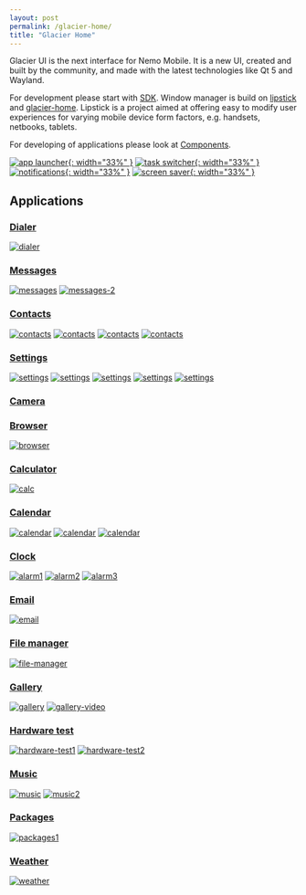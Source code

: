 ```yaml
---
layout: post
permalink: /glacier-home/
title: "Glacier Home"
---
```


Glacier UI is the next interface for Nemo Mobile.
It is a new UI, created and built by the community, and made with the latest technologies like Qt 5 and Wayland.


For development please start with [SDK](/sdk/). Window manager is build on [lipstick](https://github.com/nemomobile-ux/lipstick) and [glacier-home](https://github.com/nemomobile-ux/glacier-home).
Lipstick is a project aimed at offering easy to modify user experiences for varying mobile device form factors, e.g. handsets, netbooks, tablets.

For developing of applications please look at [Components](/qtquickcontrols-nemo/).

[![app launcher](/images/app-launcher-325.png){: width="33%" }](/images/app-launcher.png)
[![task switcher](/images/task-switcher-325.png){: width="33%" }](/images/task-switcher.png)
[![notifications](/images/notifications-325.png){: width="33%" }](/images/notifications.png)
[![screen saver](/images/screensaver-325.png){: width="33%" }](/images/screensaver.png)

## Applications

### [Dialer](https://github.com/nemomobile-ux/glacier-dialer)

[![dialer](/images/apps/dialer-180.png)](/images/apps/dialer.png)

### [Messages](https://github.com/nemomobile-ux/glacier-messages)

[![messages](/images/apps/messages-180.png)](/images/apps/messages.png)
[![messages-2](/images/apps/messages2-180.png)](/images/apps/messages2.png)

### [Contacts](https://github.com/nemomobile-ux/glacier-contacts/)

[![contacts](/images/apps/contacts-180.png)](/images/apps/contacts.png)
[![contacts](/images/apps/contacts2-180.png)](/images/apps/contacts2.png)
[![contacts](/images/apps/contacts3-180.png)](/images/apps/contacts3.png)
[![contacts](/images/apps/contacts4-180.png)](/images/apps/contacts4.png)

### [Settings](https://github.com/nemomobile-ux/glacier-settings)

[![settings](/images/apps/settings-180.png)](/images/apps/settings.png)
[![settings](/images/apps/settings2-180.png)](/images/apps/settings2.png)
[![settings](/images/apps/settings3-180.png)](/images/apps/settings3.png)
[![settings](/images/apps/settings4-180.png)](/images/apps/settings4.png)
[![settings](/images/apps/settings5-180.png)](/images/apps/settings5.png)

### [Camera](https://github.com/nemomobile-ux/glacier-camera)

### [Browser](https://github.com/nemomobile-ux/glacier-browser)

[![browser](/images/apps/browser-180.png)](/images/apps/browser.png)

### [Calculator](https://github.com/nemomobile-ux/glacier-calc)

[![calc](/images/apps/calc-180.png)](/images/apps/calc.png)

### [Calendar](https://github.com/nemomobile-ux/glacier-calendar/)

[![calendar](/images/apps/calendar-180.png)](/images/apps/calendar.png)
[![calendar](/images/apps/calendar2-180.png)](/images/apps/calendar2.png)
[![calendar](/images/apps/calendar3-180.png)](/images/apps/calendar3.png)

### [Clock](https://github.com/nemomobile-ux/glacier-alarmclock)

[![alarm1](/images/apps/alarm1-180.png)](/images/apps/alarm1.png)
[![alarm2](/images/apps/alarm2-180.png)](/images/apps/alarm2.png)
[![alarm3](/images/apps/alarm3-180.png)](/images/apps/alarm3.png)

### [Email](https://github.com/nemomobile-ux/glacier-mail)

[![email](/images/apps/email-180.png)](/images/apps/email.png)

### [File manager](https://github.com/nemomobile-ux/glacier-filemuncher)

[![file-manager](/images/apps/file-manager-180.png)](/images/apps/file-manager.png)

### [Gallery](https://github.com/nemomobile-ux/glacier-gallery/)

[![gallery](/images/apps/gallery-180.png)](/images/apps/gallery.png)
[![gallery-video](/images/apps/gallery-video-180.png)](/images/apps/gallery-video.png)


### [Hardware test](https://github.com/nemomobile-ux/glacier-testtool)

[![hardware-test1](/images/apps/hardware-test1-180.png)](/images/apps/hardware-test1.png)
[![hardware-test2](/images/apps/hardware-test2-180.png)](/images/apps/hardware-test2.png)

### [Music](https://github.com/nemomobile-ux/glacier-music)

[![music](/images/apps/music-180.png)](/images/apps/music.png)
[![music2](/images/apps/music2-180.png)](/images/apps/music2.png)

### [Packages](https://github.com/nemomobile-ux/glacier-packagemanager)

[![packages1](/images/apps/packages1-180.png)](/images/apps/packages1.png)

### [Weather](https://github.com/nemomobile-ux/glacier-weather/)

[![weather](/images/apps/weather-180.png)](/images/apps/weather.png)

